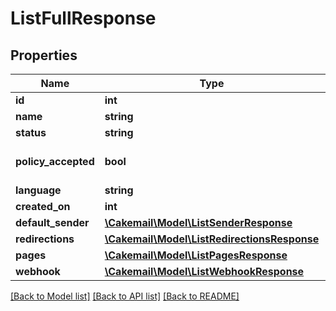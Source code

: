 # ListFullResponse

## Properties
Name | Type | Description | Notes
------------ | ------------- | ------------- | -------------
**id** | **int** |  | 
**name** | **string** |  | 
**status** | **string** |  | 
**policy_accepted** | **bool** |  | [optional] [default to false]
**language** | **string** |  | 
**created_on** | **int** |  | 
**default_sender** | [**\Cakemail\Model\ListSenderResponse**](ListSenderResponse.md) |  | 
**redirections** | [**\Cakemail\Model\ListRedirectionsResponse**](ListRedirectionsResponse.md) |  | 
**pages** | [**\Cakemail\Model\ListPagesResponse**](ListPagesResponse.md) |  | 
**webhook** | [**\Cakemail\Model\ListWebhookResponse**](ListWebhookResponse.md) |  | 

[[Back to Model list]](../../README.md#documentation-for-models) [[Back to API list]](../../README.md#documentation-for-api-endpoints) [[Back to README]](../../README.md)


